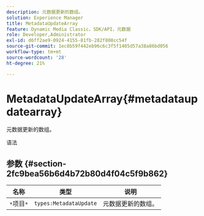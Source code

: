 ```yaml
---
description: 元数据更新的数组。
solution: Experience Manager
title: MetadataUpdateArray
feature: Dynamic Media Classic，SDK/API，元数据
role: Developer,Administrator
exl-id: d6ff2ae9-0924-4155-81fb-282f808cc54f
source-git-commit: 1ec8b59f442eb96c6c3f5f1405d57a38a86bd056
workflow-type: tm+mt
source-wordcount: '28'
ht-degree: 21%

---
```


# MetadataUpdateArray{#metadataupdatearray}

元数据更新的数组。

语法

## 参数 {#section-2fc9bea56b6d4b72b80d4f04c5f9b862}

| 名称 | 类型 | 说明 |
|---|---|---|
| `*`项目`*` | `types:MetadataUpdate` | 元数据更新的数组。 |
